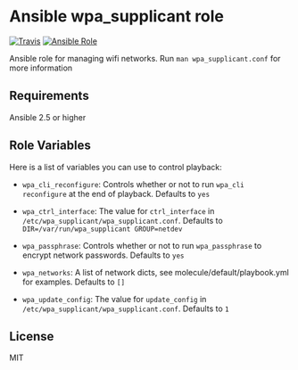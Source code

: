 Ansible wpa_supplicant role
===========================

[![Travis](https://img.shields.io/travis/WanderlandTravelers/ansible-wpa_supplicant-role.svg)](https://travis-ci.org/WanderlandTravelers/ansible-wpa_supplicant-role) [![Ansible Role](https://img.shields.io/ansible/role/21206.svg)](https://galaxy.ansible.com/WanderlandTravelers/wpa_supplicant/)

Ansible role for managing wifi networks. Run `man wpa_supplicant.conf` for more information

Requirements
------------

Ansible 2.5 or higher

Role Variables
--------------

Here is a list of variables you can use to control playback:

* `wpa_cli_reconfigure`: Controls whether or not to run `wpa_cli reconfigure` at the end of playback. Defaults to `yes`

* `wpa_ctrl_interface`: The value for `ctrl_interface` in `/etc/wpa_supplicant/wpa_supplicant.conf`. Defaults to `DIR=/var/run/wpa_supplicant GROUP=netdev`

* `wpa_passphrase`: Controls whether or not to run `wpa_passphrase` to encrypt network passwords. Defaults to `yes`

* `wpa_networks`: A list of network dicts, see molecule/default/playbook.yml for examples. Defaults to `[]`

* `wpa_update_config`: The value for `update_config` in `/etc/wpa_supplicant/wpa_supplicant.conf`. Defaults to `1`

License
-------

MIT
